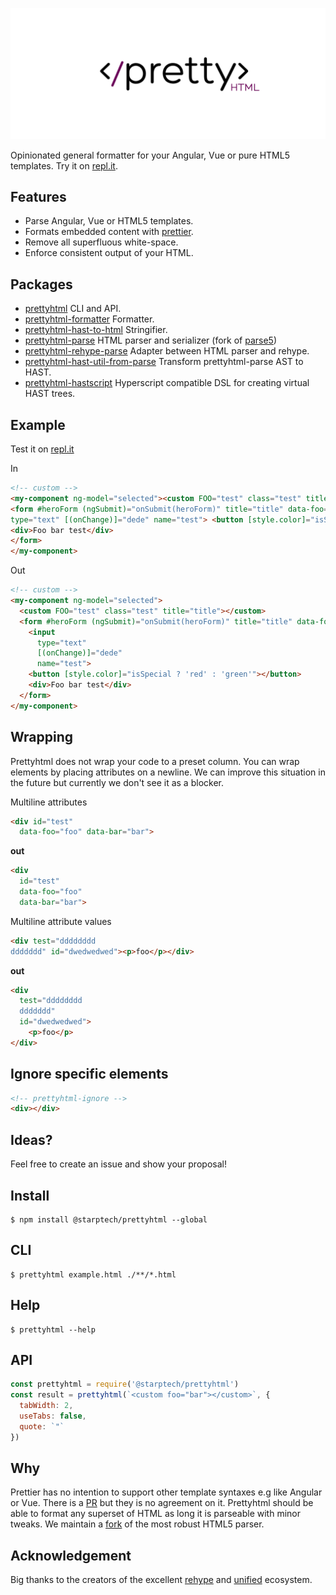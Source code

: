 ![Prettyhtml Banner](/logo.png)

Opinionated general formatter for your Angular, Vue or pure HTML5 templates. Try it on [repl.it](https://repl.it/@StarpTech/PrettyHtml).

## Features

* Parse Angular, Vue or HTML5 templates.
* Formats embedded content with [prettier](https://github.com/prettier/prettier).
* Remove all superfluous white-space. 
* Enforce consistent output of your HTML.

## Packages

- [prettyhtml](/packages/prettyhtml) CLI and API.
- [prettyhtml-formatter](/packages/prettyhtml-formatter) Formatter.
- [prettyhtml-hast-to-html](/packages/prettyhtml-hast-to-html) Stringifier.
- [prettyhtml-parse](https://github.com/StarpTech/parse5) HTML parser and serializer (fork of [parse5](https://github.com/inikulin/parse5))
- [prettyhtml-rehype-parse](/packages/prettyhtml-rehype-parse) Adapter between HTML parser and rehype.
- [prettyhtml-hast-util-from-parse](/packages/prettyhtml-hast-util-from-parse) Transform prettyhtml-parse AST to HAST.
- [prettyhtml-hastscript](/packages/prettyhtml-hastscript) Hyperscript compatible DSL for creating virtual HAST trees.

## Example
Test it on [repl.it](https://repl.it/@StarpTech/PrettyHtml)

In

```html
<!-- custom -->
<my-component ng-model="selected"><custom FOO="test" class="test" title="title"></custom>
<form #heroForm (ngSubmit)="onSubmit(heroForm)" title="title" data-foo="foo" data-baz="baz"> <input
type="text" [(onChange)]="dede" name="test"> <button [style.color]="isSpecial ? 'red' : 'green'"></button>
<div>Foo bar test</div>
</form>
</my-component>
```

Out

```html
<!-- custom -->
<my-component ng-model="selected">
  <custom FOO="test" class="test" title="title"></custom>
  <form #heroForm (ngSubmit)="onSubmit(heroForm)" title="title" data-foo="foo" data-baz="baz">
    <input
      type="text"
      [(onChange)]="dede"
      name="test">
    <button [style.color]="isSpecial ? 'red' : 'green'"></button>
    <div>Foo bar test</div>
  </form>
</my-component>
```

## Wrapping

Prettyhtml does not wrap your code to a preset column. You can wrap elements by placing attributes on a newline.
We can improve this situation in the future but currently we don't see it as a blocker.

Multiline attributes
```html
<div id="test" 
  data-foo="foo" data-bar="bar">
```
**out**
```html
<div
  id="test" 
  data-foo="foo"
  data-bar="bar">
```
Multiline attribute values
```html
<div test="dddddddd
ddddddd" id="dwedwedwed"><p>foo</p></div>
```
**out**
```html
<div
  test="dddddddd
  ddddddd"
  id="dwedwedwed">
    <p>foo</p>
</div>
```

## Ignore specific elements

```html
<!-- prettyhtml-ignore -->
<div></div>
```

## Ideas?

Feel free to create an issue and show your proposal!

## Install

```
$ npm install @starptech/prettyhtml --global
```

## CLI

```
$ prettyhtml example.html ./**/*.html
```

## Help

```
$ prettyhtml --help
```

## API

```js
const prettyhtml = require('@starptech/prettyhtml')
const result = prettyhtml(`<custom foo="bar"></custom>`, {
  tabWidth: 2,
  useTabs: false,
  quote: `"`
})
```

## Why

Prettier has no intention to support other template syntaxes e.g like Angular or Vue. There is a [PR](https://github.com/prettier/prettier/pull/4753) but they is no agreement on it.
Prettyhtml should be able to format any superset of HTML as long it is parseable with minor tweaks. We maintain a [fork](https://github.com/StarpTech/parse5) of the most robust HTML5 parser.

## Acknowledgement

Big thanks to the creators of the excellent [rehype](https://github.com/rehypejs/rehype) and [unified](https://github.com/unifiedjs/unified) ecosystem.
